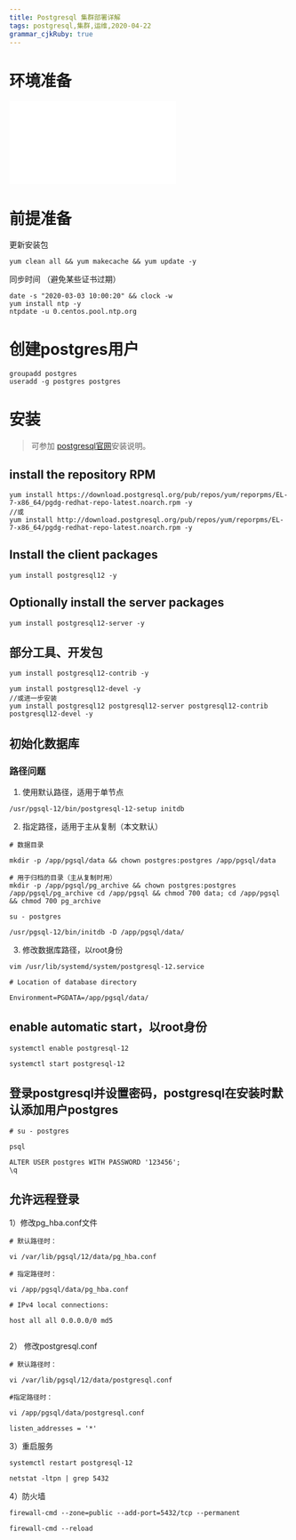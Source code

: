 ```yaml
---
title: Postgresql 集群部署详解 
tags: postgresql,集群,运维,2020-04-22
grammar_cjkRuby: true
---
```



# 环境准备


![环境信息](./attachments/1588227709930.table.html)


# 前提准备

更新安装包

``` shell?linenums
yum clean all && yum makecache && yum update -y
```
同步时间 （避免某些证书过期）
```shell?linenums
date -s "2020-03-03 10:00:20" && clock -w
yum install ntp -y
ntpdate -u 0.centos.pool.ntp.org
```
# 创建postgres用户
```shell?linenums
groupadd postgres
useradd -g postgres postgres
```
# 安装

> 可参加 [postgresql官网](https://www.postgresql.org/download/linux/redhat/)安装说明。


## install the repository RPM

```shell?linenums
yum install https://download.postgresql.org/pub/repos/yum/reporpms/EL-7-x86_64/pgdg-redhat-repo-latest.noarch.rpm -y
//或
yum install http://download.postgresql.org/pub/repos/yum/reporpms/EL-7-x86_64/pgdg-redhat-repo-latest.noarch.rpm -y
```

## Install the client packages

```shell?linenums
yum install postgresql12 -y
```

## Optionally install the server packages

```shell?linenums
yum install postgresql12-server -y
```

## 部分工具、开发包

```shell?linenums
yum install postgresql12-contrib -y

yum install postgresql12-devel -y
//或进一步安装
yum install postgresql12 postgresql12-server postgresql12-contrib postgresql12-devel -y
```

## 初始化数据库
### 路径问题

 1. 使用默认路径，适用于单节点
   

``` shell?linenums
/usr/pgsql-12/bin/postgresql-12-setup initdb
```

 2. 指定路径，适用于主从复制（本文默认）

``` shell?linenums
# 数据目录

mkdir -p /app/pgsql/data && chown postgres:postgres /app/pgsql/data

# 用于归档的目录（主从复制时用） 
mkdir -p /app/pgsql/pg_archive && chown postgres:postgres /app/pgsql/pg_archive cd /app/pgsql && chmod 700 data; cd /app/pgsql && chmod 700 pg_archive

su - postgres

/usr/pgsql-12/bin/initdb -D /app/pgsql/data/
```

 3. 修改数据库路径，以root身份

``` shell?linenums
vim /usr/lib/systemd/system/postgresql-12.service

# Location of database directory

Environment=PGDATA=/app/pgsql/data/

```
## enable automatic start，以root身份
```shell?linenums
systemctl enable postgresql-12

systemctl start postgresql-12
```

## 登录postgresql并设置密码，postgresql在安装时默认添加用户postgres

```shell?linenums
# su - postgres

psql

ALTER USER postgres WITH PASSWORD '123456';
\q
```
## 允许远程登录
1）修改pg_hba.conf文件

```shell?linenums
# 默认路径时：

vi /var/lib/pgsql/12/data/pg_hba.conf

# 指定路径时：

vi /app/pgsql/data/pg_hba.conf

# IPv4 local connections:

host all all 0.0.0.0/0 md5


```
2） 修改postgresql.conf
```shell?linenums
# 默认路径时：

vi /var/lib/pgsql/12/data/postgresql.conf

#指定路径时：

vi /app/pgsql/data/postgresql.conf

listen_addresses = '*'
```
3）重启服务
```shell?linenums
systemctl restart postgresql-12

netstat -ltpn | grep 5432
```
4）防火墙
```shell?linenums
firewall-cmd --zone=public --add-port=5432/tcp --permanent

firewall-cmd --reload
```
